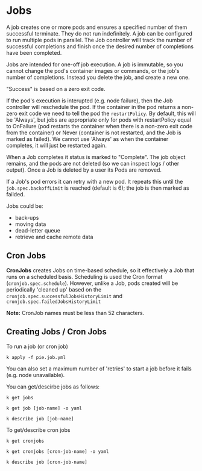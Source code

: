 # Jobs

A job creates one or more pods and ensures a specified number of them successful terminate. They do not run indefinitely. A job can be configured to run multiple pods in parallel. The Job controller willl track the number of successful completions and finish once the desired number of completions have been completed. 

Jobs are intended for one-off job execution. A job is immutable, so you cannot change the pod's container images or commands, or the job's number of completions. Instead you delete the job, and create a new one.

"Success" is based on a zero exit code.

If the pod's execution is interupted (e.g. node failure), then the Job controller will reschedule the pod. If the container in the pod returns a non-zero exit code we need to tell the pod the `restartPolicy`. By default, this will be 'Always', but jobs are appropriate only for pods with restartPolicy equal to OnFailure (pod restarts the container when there is a non-zero exit code from the container) or Never (container is not restarted, and the Job is marked as failed). We cannot use 'Always' as when the container completes, it will just be restarted again.

When a Job completes it status is marked to "Complete". The job object remains, and the pods are not deleted (so we can inspect logs / other output). Once a Job is deleted by a user its Pods are removed.

If a Job's pod errors it can retry with a new pod. It repeats this until the `job.spec.backoffLimit` is reached (default is 6); the job is then marked as failded.
 
Jobs could be:
 - back-ups
 - moving data
 - dead-letter queue
 - retrieve and cache remote data

## Cron Jobs

**CronJobs** creates Jobs on time-based schedule, so it effectively a Job that runs on a scheduled basis. Scheduling is used the Cron format (`cronjob.spec.schedule`). However, unlike a Job, pods created will be periodically 'cleaned up' based on the `cronjob.spec.successfulJobsHistoryLimit` and `cronjob.spec.failedJobsHistoryLimit` 

**Note:** CronJob names must be less than 52 characters.


## Creating Jobs / Cron Jobs
To run a job (or cron job)

    k apply -f pie.job.yml

You can also set a maximum number of 'retries' to start a job before it fails (e.g. node unavailable).

You can get/descirbe jobs as follows:

    k get jobs

    k get job [job-name] -o yaml

    k describe job [job-name]

To get/describe cron jobs

    k get cronjobs

    k get cronjobs [cron-job-name] -o yaml

    k describe job [cron-job-name]

